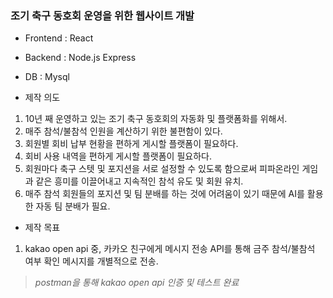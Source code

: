 ### 조기 축구 동호회 운영을 위한 웹사이트 개발
* Frontend : React
* Backend : Node.js Express
* DB : Mysql

* 제작 의도   
1. 10년 째 운영하고 있는 조기 축구 동호회의 자동화 및 플랫폼화를 위해서.   
2. 매주 참석/불참석 인원을 계산하기 위한 불편함이 있다.   
3. 회원별 회비 납부 현황을 편하게 게시할 플랫폼이 필요하다.   
4. 회비 사용 내역을 편하게 게시할 플랫폼이 필요하다.   
5. 회원마다 축구 스텟 및 포지션을 서로 설정할 수 있도록 함으로써 피파온라인 게임과 같은 흥미를 이끌어내고 지속적인 참석 유도 및 회원 유치.   
6. 매주 참석 회원들의 포지션 및 팀 분배를 하는 것에 어려움이 있기 때문에 AI를 활용한 자동 팀 분배가 필요.
   
   
* 제작 목표
1. kakao open api 중, 카카오 친구에게 메시지 전송 API를 통해 금주 참석/불참석 여부 확인 메시지를 개별적으로 전송.
> _postman을 통해 kakao open api 인증 및 테스트 완료_
